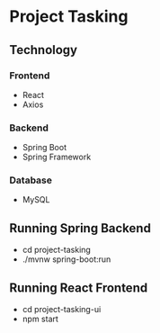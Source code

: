 # Project Tasking

## Technology
### Frontend
- React
- Axios

### Backend
- Spring Boot
- Spring Framework

### Database
- MySQL

## Running Spring Backend
- cd project-tasking
- ./mvnw spring-boot:run

## Running React Frontend
- cd project-tasking-ui
- npm start